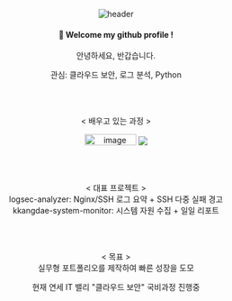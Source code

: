 <div align="center"> 

![header](https://capsule-render.vercel.app/api?type=cylinder&color=000000&height=150&section=header&text=hankdycoding&fontColor=ffffff&fontSize=70&animation=fadeIn&fontAlignY=55)
####  :wave: Welcome my github profile !

안녕하세요, 반갑습니다. 

관심: 클라우드 보안, 로그 분석, Python

<br/>
<br/>

< 배우고 있는 과정 >

<img width="92" height="20" alt="image" src="https://github.com/user-attachments/assets/697965ee-aa5a-4ef5-910c-03b94e909530" />  <img src="https://img.shields.io/badge/github-181717?style=for-the-badge&logo=github&logoColor=white">

<br/>
<br/>

< 대표 프로젝트 >
<br/>
logsec-analyzer: Nginx/SSH 로그 요약 + SSH 다중 실패 경고
<br/>
kkangdae-system-monitor: 시스템 자원 수집 + 일일 리포트

<br/>
<br/>

< 목표 >
<br/>
실무형 포트폴리오를 제작하여 빠른 성장을 도모

현재 연세 IT 밸리 "클라우드 보안" 국비과정 진행중
